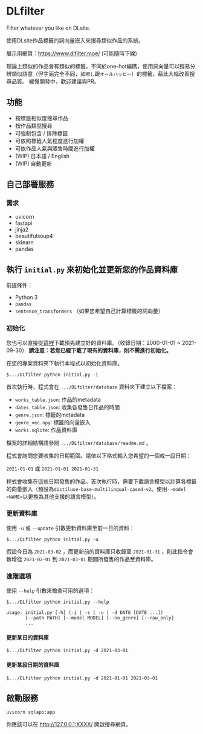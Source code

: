 # DLfilter
Filter whatever you like on DLsite.

使用DLsite作品標籤的詞向量嵌入來搜尋類似作品的系統。

展示用網頁：https://www.dlfilter.moe/ (可能隨時下線)

理論上類似的作品會有類似的標籤。不同於one-hot編碼，使用詞向量可以輕易分辨類似語意（但字面完全不同，如`癒し`跟`オールハッピー`）的標籤，藉此大幅改善搜尋品質。
緩慢開發中，歡迎建議與PR。

## 功能
* 按標籤相似度搜尋作品
* 按作品類型搜尋
* 可強制包含 / 排除標籤
* 可依照標籤人氣程度進行加權
* 可依作品人氣與販售時間進行加權
* (WIP) 日本語 / English
* (WIP) 自動更新

## 自己部署服務
### 需求
* uvicorn
* fastapi
* jinja2
* beautifulsoup4
* sklearn
* pandas

## 執行 `initial.py` 來初始化並更新您的作品資料庫
前提條件：
- Python 3
- `pandas`
- `sentence_transformers` （如果您希望自己計算標籤的詞向量）

### 初始化
您也可以直接從[這裡](https://drive.google.com/file/d/12hbh-XMiUXKKYsVh38k-8YI8AMm0S0GP/view?usp=sharing)下載預先建立好的資料庫。（收錄日期：2000-01-01 ~ 2021-09-30）
**請注意：若您已經下載了現有的資料庫，則不需進行初始化。** 

在您的專案資料夾下執行本程式以初始化資料庫。
```
$.../DLfilter python initial.py -i
```
首次執行時，程式會在 `.../DLfilter/database` 資料夾下建立以下檔案：
- `works_table.json`: 作品的metadata
- `dates_table.json`: 收集各發售日作品的時間
- `genre.json`: 標籤的metadata
- `genre_vec.npy`: 標籤的向量嵌入
- `works.sqlite`: 作品資料庫

檔案的詳細結構請參閱 `.../DLfilter/database/readme.md` 。

程式會詢問您要收集的日期範圍。請依以下格式輸入您希望的一個或一段日期：

`2021-01-01` 或 `2021-01-01 2021-01-31`

程式會收集在這些日期發售的作品。首次執行時，需要下載語言模型以計算各標籤的向量嵌入（預設為`distiluse-base-multilingual-cased-v2`。使用`--model <NAME>`以更換為其他支援的語言模型）。

### 更新資料庫
使用 `-u` 或 `--update` 引數更新資料庫至前一日的資料：
```
$.../DLfilter python initial.py -u
```
假設今日為 `2021-03-02` ，而更新前的資料庫只收錄至 `2021-01-31` ，則此指令會新增從 `2021-02-01` 到 `2021-03-01` 期間所發售的作品至資料庫。

### 進階選項
使用 `--help` 引數來檢查可用的選項：
```
$.../DLfilter python initial.py --help

usage: initial.py [-h] (-i | -s | -u | -d DATE [DATE ...]) 
       [--path PATH] [--model MODEL] [--no_genre] [--raw_only]
       ...
```
#### 更新某日的資料庫
```
$.../DLfilter python initial.py -d 2021-03-01
```
#### 更新某段日期的資料庫
```
$.../DLfilter python initial.py -d 2021-01-01 2021-03-01
```

## 啟動服務
```
uvicorn sqlapp:app
```
你應該可以在 http://127.0.0.1:XXXX/ 開啟搜尋網頁。

